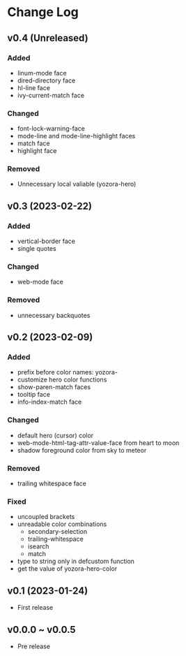 # Change Log

## v0.4 (Unreleased)

### Added
- linum-mode face
- dired-directory face
- hl-line face
- ivy-current-match face

### Changed
- font-lock-warning-face
- mode-line and mode-line-highlight faces
- match face
- highlight face

### Removed
- Unnecessary local valiable (yozora-hero)

## v0.3 (2023-02-22)

### Added
- vertical-border face
- single quotes

### Changed
- web-mode face

### Removed
- unnecessary backquotes

## v0.2 (2023-02-09)

### Added
- prefix before color names: yozora-
- customize hero color functions
- show-paren-match faces
- tooltip face
- info-index-match face

### Changed
- default hero (cursor) color
- web-mode-html-tag-attr-value-face from heart to moon
- shadow foreground color from sky to meteor

### Removed
- trailing whitespace face

### Fixed
- uncoupled brackets
- unreadable color combinations
  - secondary-selection
  - trailing-whitespace
  - isearch
  - match
- type to string only in defcustom function
- get the value of yozora-hero-color

## v0.1 (2023-01-24)

- First release

## v0.0.0 ~ v0.0.5

- Pre release

